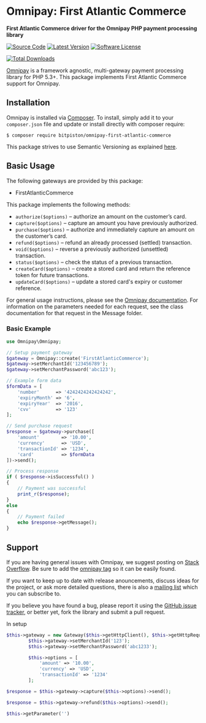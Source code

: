 # Omnipay: First Atlantic Commerce

**First Atlantic Commerce driver for the Omnipay PHP payment processing library**

[![Source Code](http://img.shields.io/badge/source-bitpiston/omnipay--first--atlantic--commerce-blue.svg?style=flat-square)](https://github.com/bitpiston/omnipay-first-atlantic-commerce) [![Latest Version](https://img.shields.io/github/release/bitpiston/omnipay-first-atlantic-commerce.svg?style=flat-square)](https://github.com/bitpiston/omnipay-first-atlantic-commerce/releases) [![Software License](https://img.shields.io/github/license/bitpiston/omnipay-first-atlantic-commerce.svg?style=flat-square)](https://github.com/bitpiston/omnipay-first-atlantic-commerce/blob/master/LICENSE)

[![Total Downloads](https://img.shields.io/packagist/dt/bitpiston/omnipay-first-atlantic-commerce.svg?style=flat-square)](https://packagist.org/packages/bitpiston/omnipay-first-atlantic-commerce/)

[Omnipay](https://github.com/thephpleague/omnipay) is a framework agnostic, multi-gateway payment
processing library for PHP 5.3+. This package implements First Atlantic Commerce support for Omnipay.

## Installation

Omnipay is installed via [Composer](http://getcomposer.org/). To install, simply add it
to your `composer.json` file and update or install directly with composer require:

```
$ composer require bitpiston/omnipay-first-atlantic-commerce
```
This package strives to use Semantic Versioning as explained [here](http://semver.org/).

## Basic Usage

The following gateways are provided by this package:

* FirstAtlanticCommerce

This package implements the following methods:

* ``authorize($options)`` – authorize an amount on the customer’s card.
* ``capture($options)`` – capture an amount you have previously authorized.
* ``purchase($options)`` – authorize and immediately capture an amount on the customer’s card.
* ``refund($options)`` – refund an already processed (settled) transaction.
* ``void($options)`` – reverse a previously authorized (unsettled) transaction.
* ``status($options)`` – check the status of a previous transaction.
* ``createCard($options)`` – create a stored card and return the reference token for future transactions.
* ``updateCard($options)`` – update a stored card's expiry or customer reference.

For general usage instructions, please see the [Omnipay documentation](http://omnipay.thephpleague.com/).
For information on the parameters needed for each request, see the class documentation for that request in the Message folder.

### Basic Example

```php
use Omnipay\Omnipay;

// Setup payment gateway
$gateway = Omnipay::create('FirstAtlanticCommerce');
$gateway->setMerchantId('123456789');
$gateway->setMerchantPassword('abc123');

// Example form data
$formData = [
    'number'      => '4242424242424242',
    'expiryMonth' => '6',
    'expiryYear'  => '2016',
    'cvv'         => '123'
];

// Send purchase request
$response = $gateway->purchase([
    'amount'        => '10.00',
    'currency'      => 'USD',
    'transactionId' => '1234',
    'card'          => $formData
])->send();

// Process response
if ( $response->isSuccessful() )
{
    // Payment was successful
    print_r($response);
}
else
{
    // Payment failed
    echo $response->getMessage();
}
```

## Support

If you are having general issues with Omnipay, we suggest posting on
[Stack Overflow](http://stackoverflow.com/). Be sure to add the
[omnipay tag](http://stackoverflow.com/questions/tagged/omnipay) so it can be easily found.

If you want to keep up to date with release anouncements, discuss ideas for the project,
or ask more detailed questions, there is also a [mailing list](https://groups.google.com/forum/#!forum/omnipay) which
you can subscribe to.

If you believe you have found a bug, please report it using the [GitHub issue tracker](https://github.com/Strikewood/omnipay-first-atlantic-commerce/issues),
or better yet, fork the library and submit a pull request.


In setup
```php
$this->gateway = new Gateway($this->getHttpClient(), $this->getHttpRequest());
        $this->gateway->setMerchantId('123');
        $this->gateway->setMerchantPassword('abc1233');

        $this->options = [
            'amount' => '10.00',
            'currency' => 'USD',
            'transactionId' => '1234'
        ];
```

```php
$response = $this->gateway->capture($this->options)->send();

$response = $this->gateway->refund($this->options)->send();

$this->getParameter('')
```
